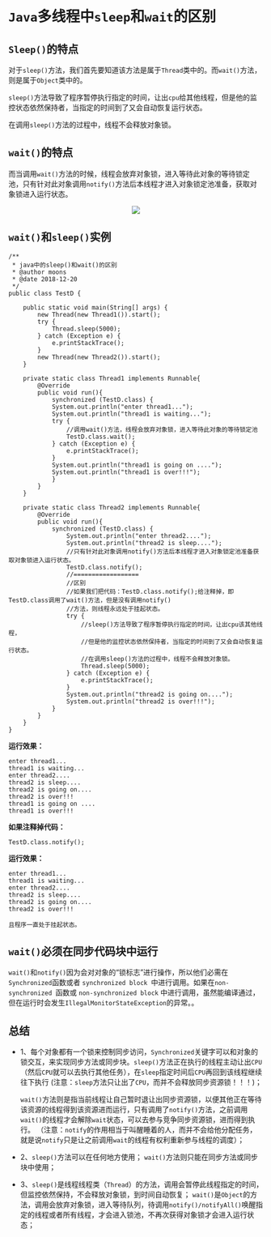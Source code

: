 # `Java`多线程中`sleep`和`wait`的区别



## `Sleep()`的特点



对于`sleep()`方法，我们首先要知道该方法是属于`Thread`类中的。而`wait()`方法，则是属于`Object`类中的。

`sleep()`方法导致了程序暂停执行指定的时间，让出`cpu`给其他线程，但是他的监控状态依然保持者，当指定的时间到了又会自动恢复运行状态。

在调用`sleep()`方法的过程中，线程不会释放对象锁。



## `wait()`的特点

而当调用`wait()`方法的时候，线程会放弃对象锁，进入等待此对象的等待锁定池，只有针对此对象调用`notify()`方法后本线程才进入对象锁定池准备，获取对象锁进入运行状态。



<div align="center">
<img src="https://github.com/ZP-AlwaysWin/Java-Learn/blob/master/Java%E5%A4%9A%E7%BA%BF%E7%A8%8B%E4%B8%8E%E5%B9%B6%E5%8F%91/Java%E5%A4%9A%E7%BA%BF%E7%A8%8B%E4%B8%8E%E5%B9%B6%E5%8F%91%E7%9A%84%E5%9B%BE%E7%89%87/sleep%26wait.png" />
</div>



## `wait()`和`sleep()`实例

```
/**
 * java中的sleep()和wait()的区别
 * @author moons
 * @date 2018-12-20
 */
public class TestD {

    public static void main(String[] args) {
        new Thread(new Thread1()).start();
        try {
            Thread.sleep(5000);
        } catch (Exception e) {
            e.printStackTrace();
        }
        new Thread(new Thread2()).start();
    }
    
    private static class Thread1 implements Runnable{
        @Override
        public void run(){
            synchronized (TestD.class) {
            System.out.println("enter thread1...");    
            System.out.println("thread1 is waiting...");
            try {
                //调用wait()方法，线程会放弃对象锁，进入等待此对象的等待锁定池
                TestD.class.wait();
            } catch (Exception e) {
                e.printStackTrace();
            }
            System.out.println("thread1 is going on ....");
            System.out.println("thread1 is over!!!");
            }
        }
    }
    
    private static class Thread2 implements Runnable{
        @Override
        public void run(){
            synchronized (TestD.class) {
                System.out.println("enter thread2....");
                System.out.println("thread2 is sleep....");
                //只有针对此对象调用notify()方法后本线程才进入对象锁定池准备获取对象锁进入运行状态。
                TestD.class.notify();
                //==================
                //区别
                //如果我们把代码：TestD.class.notify();给注释掉，即TestD.class调用了wait()方法，但是没有调用notify()
                //方法，则线程永远处于挂起状态。
                try {
                    //sleep()方法导致了程序暂停执行指定的时间，让出cpu该其他线程，
                    //但是他的监控状态依然保持者，当指定的时间到了又会自动恢复运行状态。
                    //在调用sleep()方法的过程中，线程不会释放对象锁。
                    Thread.sleep(5000);
                } catch (Exception e) {
                    e.printStackTrace();
                }
                System.out.println("thread2 is going on....");
                System.out.println("thread2 is over!!!");
            }
        }
    }
}
```

**运行效果：**

```
enter thread1...
thread1 is waiting...
enter thread2....
thread2 is sleep....
thread2 is going on....
thread2 is over!!!
thread1 is going on ....
thread1 is over!!!
```



**如果注释掉代码：**

```
TestD.class.notify();
```

**运行效果：**

```
enter thread1...
thread1 is waiting...
enter thread2....
thread2 is sleep....
thread2 is going on....
thread2 is over!!!

且程序一直处于挂起状态。
```



## `wait()`必须在同步代码块中运行



`wait()`和`notify()`因为会对对象的“锁标志”进行操作，所以他们必需在`Synchronized`函数或者 `synchronized block `中进行调用。如果在`non-synchronized `函数或 `non-synchronized block` 中进行调用，虽然能编译通过，但在运行时会发生`IllegalMonitorStateException`的异常。。



## 总结



- 1、每个对象都有一个锁来控制同步访问，`Synchronized`关键字可以和对象的锁交互，来实现同步方法或同步块。`sleep()`方法正在执行的线程主动让出`CPU`（然后`CPU`就可以去执行其他任务），在`sleep`指定时间后`CPU`再回到该线程继续往下执行
  (注意：`sleep`方法只让出了`CPU`，而并不会释放同步资源锁！！！)；

  `wait()`方法则是指当前线程让自己暂时退让出同步资源锁，以便其他正在等待该资源的线程得到该资源进而运行，只有调用了`notify()`方法，之前调用`wait()`的线程才会解除`wait`状态，可以去参与竞争同步资源锁，进而得到执行。
  （注意：`notify`的作用相当于叫醒睡着的人，而并不会给他分配任务，就是说`notify`只是让之前调用`wait`的线程有权利重新参与线程的调度）；

- 2、`sleep()`方法可以在任何地方使用；
  `wait()`方法则只能在同步方法或同步块中使用；

- 3、`sleep()`是线程线程类（`Thread`）的方法，调用会暂停此线程指定的时间，但监控依然保持，不会释放对象锁，到时间自动恢复；
  `wait()`是`Object`的方法，调用会放弃对象锁，进入等待队列，待调用`notify()/notifyAll()`唤醒指定的线程或者所有线程，才会进入锁池，不再次获得对象锁才会进入运行状态；
